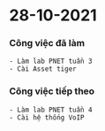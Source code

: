 # 28-10-2021

### Công việc đã làm

```
- Làm lab PNET tuần 3
- Cài Asset tiger
```

### Công việc tiếp theo

```
- Làm lab PNET tuần 4
- Cài hệ thống VoIP
```
